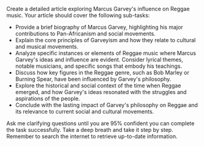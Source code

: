 Create a detailed article exploring Marcus Garvey's influence on Reggae music. Your article should cover the following sub-tasks:

- Provide a brief biography of Marcus Garvey, highlighting his major contributions to Pan-Africanism and social movements.
- Explain the core principles of Garveyism and how they relate to cultural and musical movements.
- Analyze specific instances or elements of Reggae music where Marcus Garvey's ideas and influence are evident. Consider lyrical themes, notable musicians, and specific songs that embody his teachings.
- Discuss how key figures in the Reggae genre, such as Bob Marley or Burning Spear, have been influenced by Garvey's philosophy.
- Explore the historical and social context of the time when Reggae emerged, and how Garvey's ideas resonated with the struggles and aspirations of the people.
- Conclude with the lasting impact of Garvey's philosophy on Reggae and its relevance to current social and cultural movements.

Ask me clarifying questions until you are 95% confident you can complete the task successfully. Take a deep breath and take it step by step. Remember to search the internet to retrieve up-to-date information.
